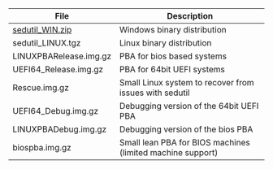 File | Description  
---- | -----------   
[sedutil_WIN.zip](https://github.com/Drive-Trust-Alliance/exec/blob/master/Rescue.img.gz?raw=true) | Windows binary distribution
sedutil_LINUX.tgz | Linux binary distribution
LINUXPBARelease.img.gz | PBA for bios based systems
UEFI64_Release.img.gz | PBA for 64bit UEFI systems
Rescue.img.gz | Small Linux system to recover from issues with sedutil 
UEFI64_Debug.img.gz | Debugging version of the 64bit UEFI PBA
LINUXPBADebug.img.gz | Debugging version of the bios PBA
biospba.img.gz | Small lean PBA for BIOS machines (limited machine support)    

